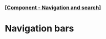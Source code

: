 ### [[Component - Navigation and search](./human-interface-guidelines-markdown/component/navigation-and-search.md)]  
  
# **Navigation bars**  

